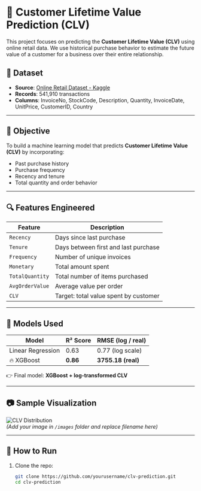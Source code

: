 # 🧠 Customer Lifetime Value Prediction (CLV)

This project focuses on predicting the **Customer Lifetime Value (CLV)** using online retail data. We use historical purchase behavior to estimate the future value of a customer for a business over their entire relationship.

## 📁 Dataset

- **Source**: [Online Retail Dataset - Kaggle](https://www.kaggle.com/datasets/lakshmi25npathi/online-retail-dataset)
- **Records**: 541,910 transactions
- **Columns**: InvoiceNo, StockCode, Description, Quantity, InvoiceDate, UnitPrice, CustomerID, Country

---

## 🎯 Objective

To build a machine learning model that predicts **Customer Lifetime Value (CLV)** by incorporating:
- Past purchase history
- Purchase frequency
- Recency and tenure
- Total quantity and order behavior

---

## 🔍 Features Engineered

| Feature          | Description |
|------------------|-------------|
| `Recency`        | Days since last purchase |
| `Tenure`         | Days between first and last purchase |
| `Frequency`      | Number of unique invoices |
| `Monetary`       | Total amount spent |
| `TotalQuantity`  | Total number of items purchased |
| `AvgOrderValue`  | Average value per order |
| `CLV`            | Target: total value spent by customer |

---

## 🤖 Models Used

| Model              | R² Score | RMSE (log / real) |
|--------------------|----------|-------------------|
| Linear Regression  | 0.63     | 0.77 (log scale)  |
| 🔥 XGBoost         | **0.86** | **3755.18 (real)** |

👉 Final model: **XGBoost + log-transformed CLV**

---

## 📷 Sample Visualization

![CLV Distribution](images/clv_distribution.png)  
*(Add your image in `/images` folder and replace filename here)*

---

## 🚀 How to Run

1. Clone the repo:
   ```bash
   git clone https://github.com/yourusername/clv-prediction.git
   cd clv-prediction
